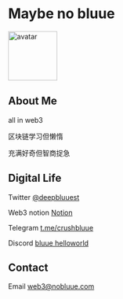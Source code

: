 
# Maybe no bluue
<img src="https://github.com/xiaomaolu/nobluueweb/blob/main/12.jpg" alt="avatar" width="100" height="100">

## About Me

all in web3

区块链学习但懒惰

充满好奇但智商捉急


## Digital Life

Twitter [@deepbluuest](https://twitter.com/deepbluuest) 

Web3 notion [Notion](https://bluuest.notion.site/Web3-42069310ad10403593fb42be18b55e7c)

Telegram  [t.me/crushbluue](https://t.me/crushbluue) 

Discord [bluue helloworld](https://discord.gg/UfwarFgedB)

## Contact

Email <a href="web3@nobluue.com">web3@nobluue.com</a>

